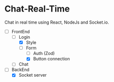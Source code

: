 # Chat-Real-Time

Chat in real time using React, NodeJs and Socket.io.

- [ ] FrontEnd
   - [ ] Login
      - [x] Style
      - [ ] Form
          - [ ] Auth (Zod)
          - [x] Button connection
   - [ ] Chat

- [ ] BackEnd
   - [x] Socket server
